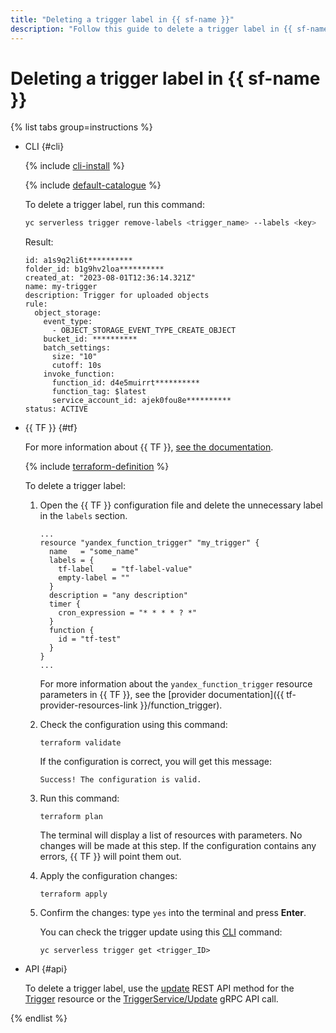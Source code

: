 ```yaml
---
title: "Deleting a trigger label in {{ sf-name }}"
description: "Follow this guide to delete a trigger label in {{ sf-name }}."
---
```


# Deleting a trigger label in {{ sf-name }}

{% list tabs group=instructions %}

- CLI {#cli}

   {% include [cli-install](../../../_includes/cli-install.md) %}

   {% include [default-catalogue](../../../_includes/default-catalogue.md) %}

   To delete a trigger label, run this command:

   ```bash
   yc serverless trigger remove-labels <trigger_name> --labels <key>
   ```

   Result:

   ```text
   id: a1s9q2li6t**********
   folder_id: b1g9hv2loa**********
   created_at: "2023-08-01T12:36:14.321Z"
   name: my-trigger
   description: Trigger for uploaded objects
   rule:
     object_storage:
       event_type:
         - OBJECT_STORAGE_EVENT_TYPE_CREATE_OBJECT
       bucket_id: **********
       batch_settings:
         size: "10"
         cutoff: 10s
       invoke_function:
         function_id: d4e5muirrt**********
         function_tag: $latest
         service_account_id: ajek0fou8e**********
   status: ACTIVE
   ```

- {{ TF }} {#tf}

   For more information about {{ TF }}, [see the documentation](../../../tutorials/infrastructure-management/terraform-quickstart.md#install-terraform).

   {% include [terraform-definition](../../../_tutorials/terraform-definition.md) %}

   To delete a trigger label:

   1. Open the {{ TF }} configuration file and delete the unnecessary label in the `labels` section.

      ```hcl
      ...
      resource "yandex_function_trigger" "my_trigger" {
        name   = "some_name"
        labels = {
          tf-label    = "tf-label-value"
          empty-label = ""
        }
        description = "any description"
        timer {
          cron_expression = "* * * * ? *"
        }
        function {
          id = "tf-test"
        }
      }
      ...
      ```

      For more information about the `yandex_function_trigger` resource parameters in {{ TF }}, see the [provider documentation]({{ tf-provider-resources-link }}/function_trigger).

   1. Check the configuration using this command:

      ```
      terraform validate
      ```

      If the configuration is correct, you will get this message:

      ```
      Success! The configuration is valid.
      ```

   1. Run this command:

      ```
      terraform plan
      ```

      The terminal will display a list of resources with parameters. No changes will be made at this step. If the configuration contains any errors, {{ TF }} will point them out.

   1. Apply the configuration changes:

      ```
      terraform apply
      ```

   1. Confirm the changes: type `yes` into the terminal and press **Enter**.

      You can check the trigger update using this [CLI](../../../cli/quickstart.md) command:

      ```
      yc serverless trigger get <trigger_ID>
      ```

- API {#api}

   To delete a trigger label, use the [update](../../triggers/api-ref/Trigger/update.md) REST API method for the [Trigger](../../triggers/api-ref/Trigger/index.md) resource or the [TriggerService/Update](../../triggers/api-ref/grpc/trigger_service.md#Update) gRPC API call.

{% endlist %}
